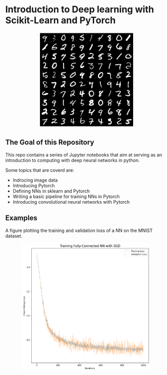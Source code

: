 # Introduction to Deep learning with Scikit-Learn and PyTorch

<p align="center">
  <img src="digits.png" width="300" />
</p>

## The Goal of this Repository
This repo contains a series of Jupyter notebooks that aim at serving as an introduction to computing with deep neural networks in python.

Some topics that are coverd are:

+ Indrocing image data
+ Introducing Pytorch
+ Defining NNs in sklearn and Pytorch
+ Writing a basic pipeline for training NNs in Pytorch
+ Introducing convolutional neural networks with Pytorch


## Examples

A figure plotting the training and validation loss of a NN on the MNIST dataset.
<p align="center">
  <img src="train_val_loss_NN_MNIST.png" width="400" />
</p>

